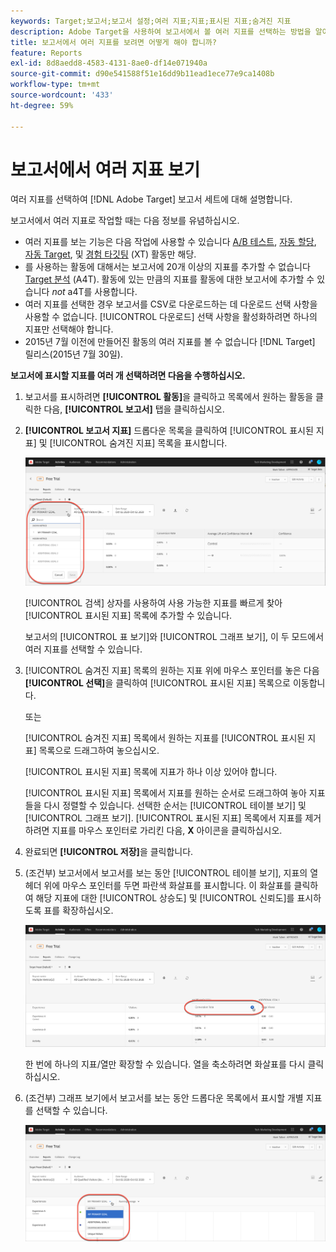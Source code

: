 ```yaml
---
keywords: Target;보고서;보고서 설정;여러 지표;지표;표시된 지표;숨겨진 지표
description: Adobe Target을 사용하여 보고서에서 볼 여러 지표를 선택하는 방법을 알아봅니다.
title: 보고서에서 여러 지표를 보려면 어떻게 해야 합니까?
feature: Reports
exl-id: 8d8aedd8-4583-4131-8ae0-df14e071940a
source-git-commit: d90e541588f51e16dd9b11ead1ece77e9ca1408b
workflow-type: tm+mt
source-wordcount: '433'
ht-degree: 59%

---
```


# 보고서에서 여러 지표 보기

여러 지표를 선택하여 [!DNL Adobe Target] 보고서 세트에 대해 설명합니다.

보고서에서 여러 지표로 작업할 때는 다음 정보를 유념하십시오.

* 여러 지표를 보는 기능은 다음 작업에 사용할 수 있습니다 [A/B 테스트](/help/main/c-activities/t-test-ab/test-ab.md), [자동 할당](/help/main/c-activities/automated-traffic-allocation/automated-traffic-allocation.md), [자동 Target](/help/main/c-activities/auto-target/auto-target-to-optimize.md), 및 [경험 타깃팅](/help/main/c-activities/t-experience-target/experience-target.md) (XT) 활동만 해당.
* 를 사용하는 활동에 대해서는 보고서에 20개 이상의 지표를 추가할 수 없습니다 [Target 분석](/help/main/c-integrating-target-with-mac/a4t/a4t.md) (A4T). 활동에 있는 만큼의 지표를 활동에 대한 보고서에 추가할 수 있습니다 *not* a4T를 사용합니다.
* 여러 지표를 선택한 경우 보고서를 CSV로 다운로드하는 데 [](/help/main/c-reports/c-report-settings/downloading-data-in-csv-file.md)다운로드 선택 사항을 사용할 수 없습니다. [!UICONTROL 다운로드] 선택 사항을 활성화하려면 하나의 지표만 선택해야 합니다.
* 2015년 7월 이전에 만들어진 활동의 여러 지표를 볼 수 없습니다 [!DNL Target] 릴리스(2015년 7월 30일).

**보고서에 표시할 지표를 여러 개 선택하려면 다음을 수행하십시오.**

1. 보고서를 표시하려면 **[!UICONTROL 활동]**&#x200B;을 클릭하고 목록에서 원하는 활동을 클릭한 다음, **[!UICONTROL 보고서]** 탭을 클릭하십시오.
1. **[!UICONTROL 보고서 지표]** 드롭다운 목록을 클릭하여 [!UICONTROL 표시된 지표] 및 [!UICONTROL 숨겨진 지표] 목록을 표시합니다.

   ![](assets/multiple_metrics.png)

   [!UICONTROL 검색] 상자를 사용하여 사용 가능한 지표를 빠르게 찾아 [!UICONTROL 표시된 지표] 목록에 추가할 수 있습니다.

   보고서의 [!UICONTROL 표 보기]와 [!UICONTROL 그래프 보기], 이 두 모드에서 여러 지표를 선택할 수 있습니다.

1. [!UICONTROL 숨겨진 지표] 목록의 원하는 지표 위에 마우스 포인터를 놓은 다음 **[!UICONTROL 선택]**&#x200B;을 클릭하여 [!UICONTROL 표시된 지표] 목록으로 이동합니다.

   또는

   [!UICONTROL 숨겨진 지표] 목록에서 원하는 지표를 [!UICONTROL 표시된 지표] 목록으로 드래그하여 놓으십시오.

   [!UICONTROL 표시된 지표] 목록에 지표가 하나 이상 있어야 합니다.

   [!UICONTROL 표시된 지표] 목록에서 지표를 원하는 순서로 드래그하여 놓아 지표들을 다시 정렬할 수 있습니다. 선택한 순서는 [!UICONTROL 테이블 보기] 및 [!UICONTROL 그래프 보기]. [!UICONTROL 표시된 지표] 목록에서 지표를 제거하려면 지표를 마우스 포인터로 가리킨 다음, **X** 아이콘을 클릭하십시오.

1. 완료되면 **[!UICONTROL 저장]**&#x200B;을 클릭합니다.
1. (조건부) 보고서에서 보고서를 보는 동안 [!UICONTROL 테이블 보기], 지표의 열 헤더 위에 마우스 포인터를 두면 파란색 화살표를 표시합니다. 이 화살표를 클릭하여 해당 지표에 대한 [!UICONTROL 상승도] 및 [!UICONTROL 신뢰도]를 표시하도록 표를 확장하십시오.

   ![](assets/multiple_metrics_table.png)

   한 번에 하나의 지표/열만 확장할 수 있습니다. 열을 축소하려면 화살표를 다시 클릭하십시오.

1. (조건부) 그래프 보기에서 보고서를 보는 동안 드롭다운 목록에서 표시할 개별 지표를 선택할 수 있습니다.

   ![](assets/multiple_metrics_graph.png)
